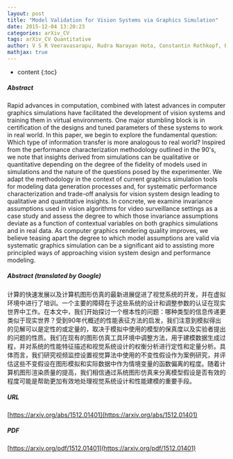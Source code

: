 ```yaml
---
layout: post
title: "Model Validation for Vision Systems via Graphics Simulation"
date: 2015-12-04 13:20:23
categories: arXiv_CV
tags: arXiv_CV Quantitative
author: V S R Veeravasarapu, Rudra Narayan Hota, Constantin Rothkopf, Ramesh Visvanathan
mathjax: true
---
```


* content
{:toc}

##### Abstract
Rapid advances in computation, combined with latest advances in computer graphics simulations have facilitated the development of vision systems and training them in virtual environments. One major stumbling block is in certification of the designs and tuned parameters of these systems to work in real world. In this paper, we begin to explore the fundamental question: Which type of information transfer is more analogous to real world? Inspired from the performance characterization methodology outlined in the 90's, we note that insights derived from simulations can be qualitative or quantitative depending on the degree of the fidelity of models used in simulations and the nature of the questions posed by the experimenter. We adapt the methodology in the context of current graphics simulation tools for modeling data generation processes and, for systematic performance characterization and trade-off analysis for vision system design leading to qualitative and quantitative insights. In concrete, we examine invariance assumptions used in vision algorithms for video surveillance settings as a case study and assess the degree to which those invariance assumptions deviate as a function of contextual variables on both graphics simulations and in real data. As computer graphics rendering quality improves, we believe teasing apart the degree to which model assumptions are valid via systematic graphics simulation can be a significant aid to assisting more principled ways of approaching vision system design and performance modeling.

##### Abstract (translated by Google)
计算的快速发展以及计算机图形仿真的最新进展促进了视觉系统的开发，并在虚拟环境中进行了培训。一个主要的障碍在于这些系统的设计和调整参数的认证在现实世界中工作。在本文中，我们开始探讨一个根本性的问题：哪种类型的信息传递更类似于现实世界？受到90年代概述的性能表征方法的启发，我们注意到模拟得出的见解可以是定性的或定量的，取决于模拟中使用的模型的保真度以及实验者提出的问题的性质。我们在现有的图形仿真工具环境中调整方法，用于建模数据生成过程，并对系统的性能特征描述和视觉系统设计的权衡分析进行定性和定量分析。具体而言，我们研究视频监控设置视觉算法中使用的不变性假设作为案例研究，并评估这些不变假设在图形模拟和实际数据中作为情境变量的函数偏离的程度。随着计算机图形渲染质量的提高，我们相信通过系统图形仿真来分离模型假设是否有效的程度可能是帮助更加有效地处理视觉系统设计和性能建模的重要手段。

##### URL
[https://arxiv.org/abs/1512.01401](https://arxiv.org/abs/1512.01401)

##### PDF
[https://arxiv.org/pdf/1512.01401](https://arxiv.org/pdf/1512.01401)

